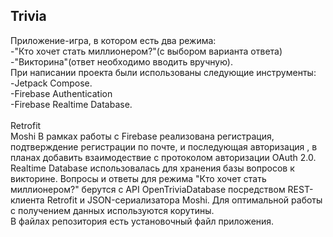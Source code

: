 ## Trivia
Приложение-игра, в котором есть два режима:<br /> 
-"Кто хочет стать миллионером?"(с выбором варианта ответа) <br />-"Викторина"(ответ необходимо вводить вручную).
<br />При написании проекта были использованы следующие инструменты:<br />-Jetpack Compose.
<br />-Firebase Authentication <br />-Firebase Realtime Database.<br />
<br />Retrofit
<br />Moshi
В рамках работы с Firebase реализована регистрация, подтверждение регистрации по почте, и последующая авторизация
, в планах добавить взаимодествие с протоколом авторизации OAuth 2.0. Realtime Database использовалась для хранения базы вопросов к викторине. Вопросы и ответы для режима "Кто хочет стать миллионером?" берутся с API OpenTriviaDatabase
посредством REST-клиента Retrofit и JSON-сериализатора Moshi. Для оптимальной работы с получением данных используются корутины.<br /> 
В файлах репозитория есть установочный файл приложения.
